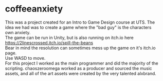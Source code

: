 # coffeeanxiety
This was a project created for an Intro to Game Design course at UTS. The idea we had was to create a game where the "bad guy" is the characters own anxiety.<br>
The game can be run in Unity, but is also running on itch.io here https://2linescrossed.itch.io/spill-the-beans <br>
Bear in mind the resolution can sometimes mess up the game on it's itch.io page.<br>
Use WASD to move.<br>
For this project I worked as the main programmer and did the majority of the scripting. chaoszeroomega worked as a producer and sourced the music assets, and all of the art assets were created by the very talented alxbrand.
